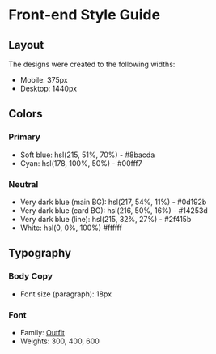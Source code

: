 # Front-end Style Guide

## Layout

The designs were created to the following widths:

- Mobile: 375px
- Desktop: 1440px

## Colors

### Primary

- Soft blue: hsl(215, 51%, 70%) - #8bacda
- Cyan: hsl(178, 100%, 50%) - #00fff7

### Neutral

- Very dark blue (main BG): hsl(217, 54%, 11%) - #0d192b
- Very dark blue (card BG): hsl(216, 50%, 16%) - #14253d
- Very dark blue (line): hsl(215, 32%, 27%) - #2f415b
- White: hsl(0, 0%, 100%) #ffffff

## Typography

### Body Copy

- Font size (paragraph): 18px

### Font

- Family: [Outfit](https://fonts.google.com/specimen/Outfit)
- Weights: 300, 400, 600

